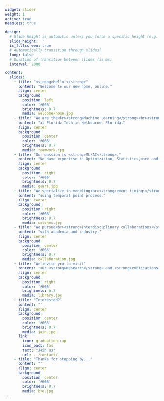 ```yaml
---
widget: slider
weight: 1
active: true
headless: true

design:
  # Slide height is automatic unless you force a specific height (e.g. '400px')
  slide_height: ''
  is_fullscreen: true
  # Automatically transition through slides?
  loop: false
  # Duration of transition between slides (in ms)
  interval: 2000

content:
  slides:
    - title: "<strong>Hello!</strong>"
      content: "Welcome to our new home, online."
      align: center
      background:
        position: left
        color: '#666'
        brightness: 0.7
        media: welcome-home.jpg
    - title: "We are the<br><strong>Machine Learning</strong><br><strong>Research Group</strong>" 
      content: "at Florida Tech in Melbourne, Florida."
      align: center
      background:
        position: center
        color: '#666'
        brightness: 0.7
        media: teamwork.jpg
    - title: "Our passion is <strong>ML/AI</strong>." 
      content: "We have expertise in Optimization, Statistics,<br> and Probabilistic Modelling."
      align: center
      background:
        position: right
        color: '#666'
        brightness: 0.7
        media: gears.jpg
    - title: "We specialize in modeling<br><strong>event timings</strong>" 
      content: "using temporal point process."
      align: center
      background:
        position: right
        color: '#666'
        brightness: 0.7
        media: watches.jpg  
    - title: "We pursue<br><strong>interdisciplinary collaborations</strong>" 
      content: "with academia and industry."
      align: center
      background:
        position: center
        color: '#666'
        brightness: 0.7
        media: collaboration.jpg  
    - title: "We invite you to visit" 
      content: "our <strong>Research</strong> and <strong>Publications</strong> pages."
      align: center
      background:
        position: right
        color: '#666'
        brightness: 0.7
        media: library.jpg  
    - title: "Interested?" 
      content: ""
      align: center
      background:
        position: center
        color: '#666'
        brightness: 0.7
        media: join.jpg   
      link:
        icon: graduation-cap
        icon_pack: fas
        text: "Join us"
        url: ../contact/  
    - title: "Thanks for stopping by..." 
      content: ""
      align: center
      background:
        position: center
        color: '#666'
        brightness: 0.7
        media: bye.jpg
---
```

